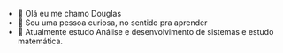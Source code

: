   - 👋 Olá eu me chamo Douglas
  - 👀 Sou uma pessoa curiosa, no sentido pra aprender
- 🌱 Atualmente estudo Análise e desenvolvimento de sistemas e estudo matemática.

<!---
DouglasGDev/DouglasGDev is a ✨ special ✨ repository because its `README.md` (this file) appears on your GitHub profile.
You can click the Preview link to take a look at your changes.
--->
